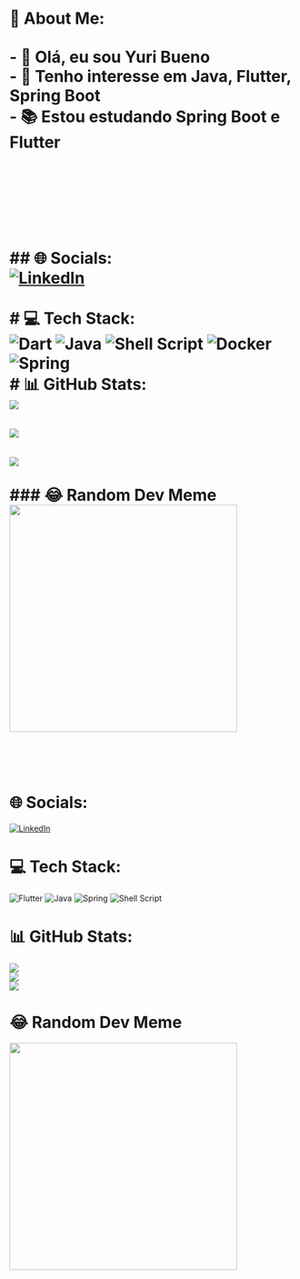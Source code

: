 # 💫 About Me:<br><br>- 👋 Olá, eu sou Yuri Bueno<br>- 👀 Tenho interesse em Java, Flutter, Spring Boot<br>- 📚 Estou estudando Spring Boot e Flutter<br><br><br><br><br><br>## 🌐 Socials:<br>[![LinkedIn](https://img.shields.io/badge/LinkedIn-%230077B5.svg?logo=linkedin&logoColor=white)](https://linkedin.com/in/https://www.linkedin.com/in/yuri-bueno-1bb89a1a4/) <br><br># 💻 Tech Stack:<br>![Dart](https://img.shields.io/badge/dart-%230175C2.svg?style=flat&logo=dart&logoColor=white) ![Java](https://img.shields.io/badge/java-%23ED8B00.svg?style=flat&logo=openjdk&logoColor=white) ![Shell Script](https://img.shields.io/badge/shell_script-%23121011.svg?style=flat&logo=gnu-bash&logoColor=white) ![Docker](https://img.shields.io/badge/docker-%230db7ed.svg?style=flat&logo=docker&logoColor=white) ![Spring](https://img.shields.io/badge/spring-%236DB33F.svg?style=flat&logo=spring&logoColor=white)<br># 📊 GitHub Stats:<br>![](https://github-readme-stats.vercel.app/api?username=ybueno16&theme=radical&hide_border=false&include_all_commits=true&count_private=true)<br/><br>![](https://github-readme-streak-stats.herokuapp.com/?user=ybueno16&theme=radical&hide_border=false)<br/><br>![](https://github-readme-stats.vercel.app/api/top-langs/?username=ybueno16&theme=radical&hide_border=false&include_all_commits=true&count_private=true&layout=compact)<br><br>### 😂 Random Dev Meme<br><img src='https://randommeme-five.vercel.app/' style="height: 400px;"/><br><br><!-- Proudly created with GPRM ( https://gprm.itsvg.in ) --><br>


# 🌐 Socials:
[![LinkedIn](https://img.shields.io/badge/LinkedIn-%230077B5.svg?logo=linkedin&logoColor=white)](https://linkedin.com/in/https://www.linkedin.com/in/yuri-bueno-1bb89a1a4/) 

# 💻 Tech Stack:
![Flutter](https://img.shields.io/badge/Flutter-%2302569B.svg?style=for-the-badge&logo=Flutter&logoColor=white) ![Java](https://img.shields.io/badge/java-%23ED8B00.svg?style=for-the-badge&logo=openjdk&logoColor=white) ![Spring](https://img.shields.io/badge/spring-%236DB33F.svg?style=for-the-badge&logo=spring&logoColor=white) ![Shell Script](https://img.shields.io/badge/shell_script-%23121011.svg?style=for-the-badge&logo=gnu-bash&logoColor=white)
# 📊 GitHub Stats:
![](https://github-readme-stats.vercel.app/api?username=ybueno16&theme=radical&hide_border=false&include_all_commits=true&count_private=true)<br/>
![](https://github-readme-streak-stats.herokuapp.com/?user=ybueno16&theme=radical&hide_border=false)<br/>
![](https://github-readme-stats.vercel.app/api/top-langs/?username=ybueno16&theme=radical&hide_border=false&include_all_commits=true&count_private=true&layout=compact)

# 😂 Random Dev Meme
<img src='https://randommeme-five.vercel.app/' style="height: 400px;"/>

<!-- Proudly created with GPRM ( https://gprm.itsvg.in ) -->
